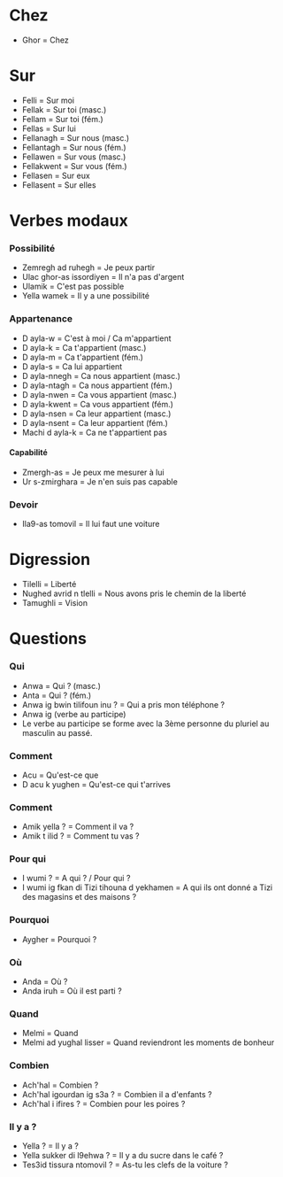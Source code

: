 # Chez

- Ghor = Chez

# Sur

- Felli = Sur moi
- Fellak = Sur toi (masc.)
- Fellam = Sur toi (fém.)
- Fellas = Sur lui
- Fellanagh = Sur nous (masc.)
- Fellantagh = Sur nous (fém.)
- Fellawen = Sur vous (masc.)
- Fellakwent = Sur vous (fém.)
- Fellasen = Sur eux
- Fellasent = Sur elles

# Verbes modaux

### Possibilité

- Zemregh ad ruhegh = Je peux partir
- Ulac ghor-as issordiyen = Il n'a pas d'argent
- Ulamik = C'est pas possible
- Yella wamek = Il y a une possibilité

### Appartenance

- D ayla-w = C'est à moi / Ca m'appartient
- D ayla-k = Ca t'appartient (masc.)
- D ayla-m = Ca t'appartient (fém.)
- D ayla-s = Ca lui appartient
- D ayla-nnegh = Ca nous appartient (masc.)
- D ayla-ntagh = Ca nous appartient (fém.)
- D ayla-nwen = Ca vous appartient (masc.)
- D ayla-kwent = Ca vous appartient (fém.)
- D ayla-nsen = Ca leur appartient (masc.)
- D ayla-nsent = Ca leur appartient (fém.)
- Machi d ayla-k = Ca ne t'appartient pas

#### Capabilité

- Zmergh-as = Je peux me mesurer à lui
- Ur s-zmirghara = Je n'en suis pas capable

### Devoir

- Ila9-as tomovil = Il lui faut une voiture

# Digression

- Tilelli = Liberté
- Nughed avrid n tlelli = Nous avons pris le chemin de la liberté
- Tamughli = Vision

# Questions

### Qui

- Anwa = Qui ? (masc.)
- Anta = Qui ? (fém.)
- Anwa ig bwin tilifoun inu ? = Qui a pris mon téléphone ?
- Anwa ig (verbe au participe)
- Le verbe au participe se forme avec la 3ème personne du pluriel au masculin au passé.

### Comment

- Acu = Qu'est-ce que
- D acu k yughen = Qu'est-ce qui t'arrives

### Comment

- Amik yella ? = Comment il va ?
- Amik t ilid ? = Comment tu vas ?

### Pour qui

- I wumi ? = A qui ? / Pour qui ?
- I wumi ig fkan di Tizi tihouna d yekhamen = A qui ils ont donné a Tizi des magasins et des maisons ?

### Pourquoi

- Aygher = Pourquoi ?

### Où

- Anda = Où ?
- Anda iruh = Où il est parti ?

### Quand

- Melmi = Quand
- Melmi ad yughal lisser = Quand reviendront les moments de bonheur

### Combien

- Ach'hal = Combien ?
- Ach'hal igourdan ig s3a ? = Combien il a d'enfants ?
- Ach'hal i ifires ? = Combien pour les poires ?

### Il y a ?

- Yella ? = Il y a ?
- Yella sukker di l9ehwa ? = Il y a du sucre dans le café ?
- Tes3id tissura ntomovil ? = As-tu les clefs de la voiture ?
